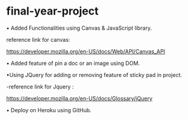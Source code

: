 # final-year-project
• Added Functionalities using Canvas & JavaScript library.
 
  
  reference link for canvas:
 
 
   https://developer.mozilla.org/en-US/docs/Web/API/Canvas_API


• Added feature of pin a doc or an image using DOM.

•Using JQuery for adding or removing feature of sticky pad in project.

 -reference link for Jquery :
 
  https://developer.mozilla.org/en-US/docs/Glossary/jQuery

• Deploy on Heroku using GitHub.
